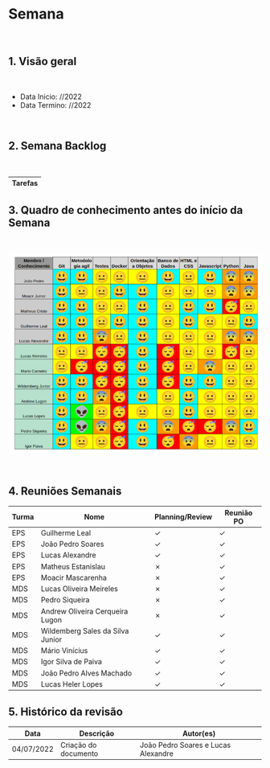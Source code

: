 <!---
layout: default
title: Semana 
parent: Semanas
nav_order: 3
--->
# Semana 

<br>

## 1. Visão geral

<br>

- Data Inicio: //2022
- Data Termino: //2022

<br>

## 2. Semana Backlog

<br>

|Tarefas|
|--------|


## 3. Quadro de conhecimento antes do início da Semana

<br>

![Quadro de conhecimento Semana ](../../assets/images/quadro_conhecimento-0.png)

<br>

## 4. Reuniões Semanais

|Turma|Nome|Planning/Review|Reunião PO|
|--|--|--|--|
|EPS|Guilherme Leal|&check;|&check;|
|EPS|João Pedro Soares|&check;|&check;|
|EPS|Lucas Alexandre|&check;|&check;|
|EPS|Matheus Estanislau|&cross;|&check;|
|EPS|Moacir Mascarenha|&cross;|&check;|
|MDS|Lucas Oliveira Meireles|&cross;|&check;|
|MDS|Pedro Siqueira|&cross;|&check;|
|MDS|Andrew Oliveira Cerqueira Lugon|&cross;|&check;|
|MDS|Wildemberg Sales da Silva Junior|&check;|&check;|
|MDS|Mário Vinícius|&check;|&check;|
|MDS|Igor Silva de Paiva|&check;|&check;|
|MDS|João Pedro Alves Machado|&check;|&check;|
|MDS|Lucas Heler Lopes|&check;|&check;|

## 5. Histórico da revisão

|**Data**|**Descrição**|**Autor(es)**|
|--------|-------------|-------------|
|04/07/2022|Criação do documento| João Pedro Soares e Lucas Alexandre |

<!-- ## 4. Quadro de pareamento

<br>
 -->
